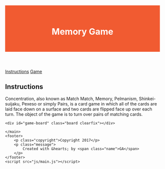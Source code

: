<!DOCTYPE html>
<html>
<head>
	<link rel="stylesheet" type="text/css" href="css/style.css">
	<link href="https://fonts.googleapis.com/css?family=Raleway&display=swap" rel="stylesheet">
	<title>Memory Card Game</title>
	<style>
		header {
	background-color: #F15B31;
	color: #FFFFFF;
	padding: 30px 20px 30px 20px;
}

body {
	text-align: center;
}

h1 {
	font-family: "Raleway", sans-serif;
	font-weight: 400;
	color: #FFFFFF;
	letter-spacing: 1px;
	font-size: 45px; 
	margin: 0; 
}

a {
	font-family: "Raleway", sans-serif;
	color: #FFFFFF;
	letter-spacing: 1px;
	font-weight: 600;
	font-size: 18px; 
	text-decoration: none;
	text-transform: uppercase;
	margin-right: 20px;
	margin-left: 20px;
}

h2 {
	font-family: "Raleway", serif;
	color: #0D2C40;
	letter-spacing: 1px;
	font-weight: 600;
	font-size: 20px; 
	text-transform: uppercase;
}

p {
	font-family: "Droid Serif", serif;
	color: #0D2C40;
	line-height: 26px;
	font-size: 18px; 
}

nav {
	background-color: #00A6B3;
	color: #FFFFFF;
	padding-top: 20px 20px;
}


main {
	width: 850px;
	margin: 35px auto;
}

img {
	margin: 40px 8px 8px;
}

footer {
	text-transform: uppercase;
	padding-right: 20px;
	padding-left: 20px;
	background-color: #0D2C40;
	color: #FFFFFF;
	font-size: 14px;
	letter-spacing: .08em;
	font-weight: 500;
}

.copyright {
	float: left;
}

.message {
	float: right;
}

.name {
	color: #F15B31;
	font-weight: 700;
}

a:hover {
	border-bottom: 2px solid transparent;
}



a:hover {
	color: #00A6B3;
	background-color: #FFFFFF;
}
	</style>
</head>
<body>
	<header>
	<h1>Memory Game</h1>
	</header>
		<nav>
		<a href="#">Instructions</a>
		<a href="#">Game</a>
		</nav>
	<main>	
	<h2>Instructions</h2>
	<p>Concentration, also known as Match Match, Memory, Pelmanism, Shinkei-suijaku, Pexeso or simply Pairs, is a card game in which all of the cards are laid face down on a surface and two cards are flipped face up over each turn. The object of the game is to turn over pairs of matching cards.</p>	

	<div id="game-board" class="board clearfix"></div>

	</main>
	<footer>
		<p class="copyright">Copyright 2017</p>
		<p class="message">
			Created with &hearts; by <span class="name">GA</span>
		</p>
	</footer>
	<script src="js/main.js"></script>
</body>
</html>
